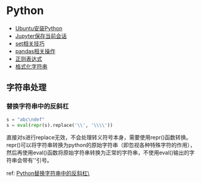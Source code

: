 # Python

* [Ubuntu安装Python](ubuntu-install-python.md)
* [Jupyter保存当前会话](jupyter-save-session.md)
* [set相关技巧](set.md)
* [pandas相关操作](pandas.md)
* [正则表达式](re.md)
* [格式化字符串](format.md)

## 字符串处理
### 替换字符串中的反斜杠
```python
s = "abc\ndef"
s = eval(repr(s).replace('\\', '\\\\'))
```

直接对s进行replace无效，不会处理转义符号本身，需要使用repr()函数转换。repr()可以将字符串转换为python的原始字符串（即忽视各种特殊字符的作用），然后再使用eval()函数将原始字符串转换为正常的字符串，不使用eval()输出的字符串会带有''引号。

ref: [Python替换字符串中的反斜杠\\](https://blog.csdn.net/LeonTom/article/details/89703912)
